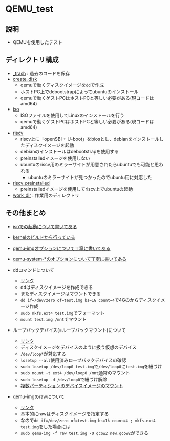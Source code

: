 # QEMU_test

## 説明
- QEMUを使用したテスト

## ディレクトリ構成
- [_trash](./_trash/) : 過去のコードを保存
- [create_disk](./create_disk/)
    - qemuで動くディスクイメージを`dd`で作成
    - ホストPC上でdebootstrapによってubuntuのインストール
    - qemuで動くゲストPCはホストPCと等しい必要がある(現コードはamd64)
- [iso](./iso/)
    - ISOファイルを使用してLinuxのインストールを行う
    - qemuで動くゲストPCはホストPCと等しい必要がある(現コードはamd64)
- [riscv](./riscv/)
    - riscv上に「openSBI + U-boot」をbiosとし、debianをインストールしたディスクイメージを起動
    - debianのインストールはdebootstrapを使用する
    - preinstalledイメージを使用しない
    - ubuntuのriscv用のミラーサイトが用意されたらubuntuでも可能と思われる
        - ubuntuのミラーサイトが見つかったのでubuntu用に対応した
- [riscv_preinstalled](./riscv_preinstalled/)
    - preinstalledイメージを使用してriscv上でubuntuの起動
- [work_dir](./work_dir/) : 作業用のディレクトリ

## その他まとめ

- [isoでの起動について書いてある](https://qiita.com/momoto/items/b7e2a2b28f91c4cb5cec)

- [kernelのビルドから行っている](https://zenn.dev/kaishuu0123/articles/bfdeedc0492483281a4c)

- [qemu-imgオプションについて丁寧に書いてある](https://manual.geeko.jp/ja/cha.qemu.guest_inst.html)

- [qemu-system-*のオプションについて丁寧に書いてある](https://www15.big.or.jp/~yamamori/sun/qemu/usage.html)

- ddコマンドについて
    - [リンク](http://earth.sci.ehime-u.ac.jp/~kameyama/linuxtips.html)
    - ddはディスクイメージを作成できる
    - またディスクイメージはマウントできる
    - `dd if=/dev/zero of=test.img bs=1G count=4`で4Gのからディスクイメージ作成
    - `sudo mkfs.ext4 test.img`でフォーマット
    - `mount test.img /mnt`でマウント

- ループバックデバイス(=ループバックマウント)について
    - [リンク](https://elsammit-beginnerblg.hatenablog.com/entry/2021/01/31/123737)
    - ディスクイメージをデバイスのように扱う仮想のデバイス
    - `/dev/loop*`が対応する
    - `losetup --all`使用済みロープバックデバイスの確認
    - `sudo losetup /dev/loop0 test.img`で`/dev/loop0`に`test.img`を紐づけ
    - `sudo mount -t ext4 /dev/loop0 /mnt`通常のマウント
    - `sudo losetup -d /dev/loop0`で紐づけ解除
    - [複数パーティションのデバイスイメージのマウント](https://takuya-1st.hatenablog.jp/entry/2014/12/12/202139)

- qemu-imgのrawについて
    - [リンク](https://access.redhat.com/documentation/ja-jp/red_hat_enterprise_linux/7/html/virtualization_deployment_and_administration_guide/sect-using_qemu_img-supported_qemu_img_formats)
    - 基本的にrawはディスクイメージを指定する
    - なので`dd if=/dev/zero of=test.img bs=1k count=4 ; mkfs.ext4 test.img`をした場合には
    - `sudo qemu-img -f raw test.img -O qcow2 new.qcow2`ができる

